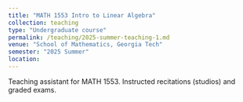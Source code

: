 ```yaml
---
title: "MATH 1553 Intro to Linear Algebra"
collection: teaching
type: "Undergraduate course"
permalink: /teaching/2025-summer-teaching-1.md
venue: "School of Mathematics, Georgia Tech"
semester: "2025 Summer"
location: 
---
```

Teaching assistant for MATH 1553. Instructed recitations (studios) and graded exams.
